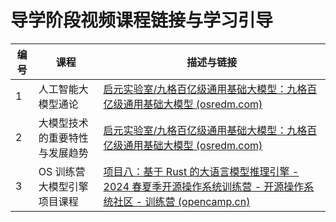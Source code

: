 # 导学阶段视频课程链接与学习引导

| 编号 | 课程                           | 描述与链接                                                                                                                                                                                                                                                                            |
| ---- | ------------------------------ | ------------------------------------------------------------------------------------------------------------------------------------------------------------------------------------------------------------------------------------------------------------------------------------- |
| 1    | 人工智能大模型通论             | [启元实验室/九格百亿级通用基础大模型：九格百亿级通用基础大模型 (osredm.com)](https://www.osredm.com/jiuyuan/CPM-9G-8B/tree/master/README.md##%E4%BA%BA%E5%B7%A5%E6%99%BA%E8%83%BD%E5%A4%A7%E6%A8%A1%E5%9E%8B%E9%80%9A%E8%AE%BA)                                                       |
| 2    | 大模型技术的重要特性与发展趋势 | [启元实验室/九格百亿级通用基础大模型：九格百亿级通用基础大模型 (osredm.com)](https://www.osredm.com/jiuyuan/CPM-9G-8B/tree/master/README.md##%E5%A4%A7%E6%A8%A1%E5%9E%8B%E6%8A%80%E6%9C%AF%E7%9A%84%E9%87%8D%E8%A6%81%E7%89%B9%E6%80%A7%E4%B8%8E%E5%8F%91%E5%B1%95%E8%B6%8B%E5%8A%BF) |
| 3    | OS 训练营大模型引擎项目课程    | [项目八：基于 Rust 的大语言模型推理引擎 - 2024 春夏季开源操作系统训练营 - 开源操作系统社区 - 训练营 (opencamp.cn)](https://opencamp.cn/os2edu/camp/2024spring/stage/10?tab=video)                                                                                                     |
